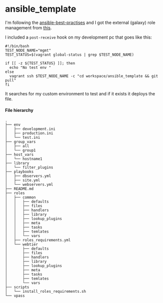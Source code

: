 # ansible_template

I'm following the [ansible-best-practises](http://docs.ansible.com/ansible/playbooks_best_practices.html) and I got the external (galaxy) role management from [this](https://github.com/enginyoyen/ansible-best-practises).

I included a `post-receive` hook on my development pc that goes like this:

```
#!/bin/bash
TEST_NODE_NAME="mgmt"
TEST_STATUS=$(vagrant global-status | grep $TEST_NODE_NAME)

if [[ -z ${TEST_STATUS} ]]; then
  echo "No test env "
else
  vagrant ssh $TEST_NODE_NAME -c "cd workspace/ansible_template && git pull"
fi
```
It searches for my custom environment to test and if it exists it deploys the file.

#### File hierarchy

```
.
├── env
│   ├── development.ini
│   ├── production.ini
│   └── test.ini
├── group_vars
│   ├── all
│   └── group1
├── host_vars
│   └── hostname1
├── library
│   └── filter_plugins
├── playbooks
│   ├── dbservers.yml
│   ├── site.yml
│   └── webservers.yml
├── README.md
├── roles
│   ├── common
│   │   ├── defaults
│   │   ├── files
│   │   ├── handlers
│   │   ├── library
│   │   ├── lookup_plugins
│   │   ├── meta
│   │   ├── tasks
│   │   ├── temlates
│   │   └── vars
│   ├── roles_requirements.yml
│   └── webtier
│       ├── defaults
│       ├── files
│       ├── handlers
│       ├── library
│       ├── lookup_plugins
│       ├── meta
│       ├── tasks
│       ├── temlates
│       └── vars
├── scripts
│   └── install_roles_requirements.sh
└── vpass

```
